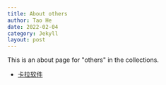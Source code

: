 ```yaml
---
title: About others
author: Tao He
date: 2022-02-04
category: Jekyll
layout: post
---
```


This is an about page for "others" in the collections.

- [卡拉软件][12]

[12]:https://www.rjctx.com/
